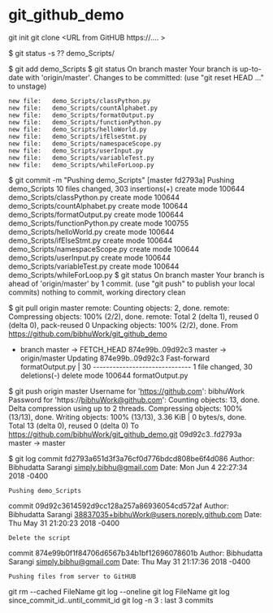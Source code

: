 # git_github_demo

git init
git clone <URL from GitHUB https://.... >

$ git status -s
?? demo_Scripts/

$ git add demo_Scripts
$ git status
On branch master
Your branch is up-to-date with 'origin/master'.
Changes to be committed:
  (use "git reset HEAD <file>..." to unstage)

	new file:   demo_Scripts/classPython.py
	new file:   demo_Scripts/countAlphabet.py
	new file:   demo_Scripts/formatOutput.py
	new file:   demo_Scripts/functionPython.py
	new file:   demo_Scripts/helloWorld.py
	new file:   demo_Scripts/ifElseStmt.py
	new file:   demo_Scripts/namespaceScope.py
	new file:   demo_Scripts/userInput.py
	new file:   demo_Scripts/variableTest.py
	new file:   demo_Scripts/whileForLoop.py

$ git commit -m "Pushing demo_Scripts"
[master fd2793a] Pushing demo_Scripts
 10 files changed, 303 insertions(+)
 create mode 100644 demo_Scripts/classPython.py
 create mode 100644 demo_Scripts/countAlphabet.py
 create mode 100644 demo_Scripts/formatOutput.py
 create mode 100644 demo_Scripts/functionPython.py
 create mode 100755 demo_Scripts/helloWorld.py
 create mode 100644 demo_Scripts/ifElseStmt.py
 create mode 100644 demo_Scripts/namespaceScope.py
 create mode 100644 demo_Scripts/userInput.py
 create mode 100644 demo_Scripts/variableTest.py
 create mode 100644 demo_Scripts/whileForLoop.py
$ git status
On branch master
Your branch is ahead of 'origin/master' by 1 commit.
  (use "git push" to publish your local commits)
nothing to commit, working directory clean

$ git pull origin master
remote: Counting objects: 2, done.
remote: Compressing objects: 100% (2/2), done.
remote: Total 2 (delta 1), reused 0 (delta 0), pack-reused 0
Unpacking objects: 100% (2/2), done.
From https://github.com/bibhuWork/git_github_demo
 * branch            master     -> FETCH_HEAD
   874e99b..09d92c3  master     -> origin/master
Updating 874e99b..09d92c3
Fast-forward
 formatOutput.py | 30 ------------------------------
 1 file changed, 30 deletions(-)
 delete mode 100644 formatOutput.py


$ git push origin master
Username for 'https://github.com': bibhuWork
Password for 'https://bibhuWork@github.com': 
Counting objects: 13, done.
Delta compression using up to 2 threads.
Compressing objects: 100% (13/13), done.
Writing objects: 100% (13/13), 3.36 KiB | 0 bytes/s, done.
Total 13 (delta 0), reused 0 (delta 0)
To https://github.com/bibhuWork/git_github_demo.git
   09d92c3..fd2793a  master -> master

$ git log
commit fd2793a651d3f3a76cf0d776bdcd808be6f4d086
Author: Bibhudatta Sarangi <simply.bibhu@gmail.com>
Date:   Mon Jun 4 22:27:34 2018 -0400

    Pushing demo_Scripts

commit 09d92c3614592d9cc128a257a86936054cd572af
Author: Bibhudatta Sarangi <38837035+bibhuWork@users.noreply.github.com>
Date:   Thu May 31 21:20:23 2018 -0400

    Delete the script

commit 874e99b0f1f84706d6567b34b1bf12696078601b
Author: Bibhudatta Sarangi <simply.bibhu@gmail.com>
Date:   Thu May 31 21:17:36 2018 -0400

    Pushing files from server to GitHUB


git rm --cached FileName
git log --oneline
git log FileName
git log since_commit_id..until_commit_id
git log -n 3 : last 3 commits
